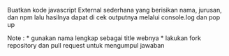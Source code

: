 Buatkan kode javascript External sederhana yang berisikan nama, jurusan, dan npm lalu hasilnya dapat di cek outputnya melalui console.log dan pop up

Note : 
        * gunakan nama lengkap sebagai title webnya
        * lakukan fork repository dan pull request untuk mengumpul jawaban
